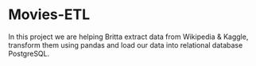 # Movies-ETL
In this project we are helping Britta extract data from Wikipedia &amp; Kaggle, transform them using pandas and load our data into relational database PostgreSQL.
